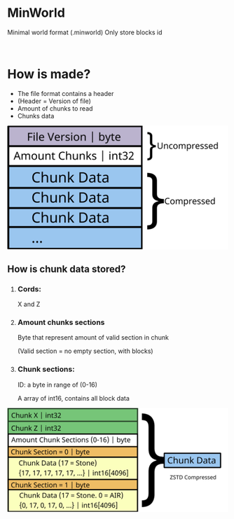 <h1>MinWorld</h1>
<p>
    Minimal world format (.minworld)
    Only store blocks id  
</p>
<br>
<h1>How is made?</h1>
<ul>
    <li>The file format contains a header</li>
    <li>(Header = Version of file)</li>
    <li>Amount of chunks to read</li>
    <li>Chunks data</li>
</ul>
<img src="github/mwformat.png" >


<h2>How is chunk data stored?</h2>
<ol>
    <li>
        <h3>Cords:</h3>
        <p>X and Z</p>
    </li>
    <li>
        <h3>Amount chunks sections</h3>
        <p>Byte that represent amount of valid section in chunk</p>
        <p>(Valid section = no empty section, with blocks)</p>
    </li>
    <li>
        <h3>Chunk sections:</h3>
        <p>ID: a byte in range of (0-16)</p>
        <p>A array of int16, contains all block data</p>
    </li>
</ol>
<img src="github/chunkformat.png">
